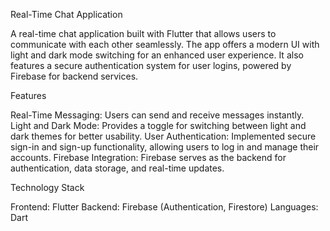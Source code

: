 Real-Time Chat Application

A real-time chat application built with Flutter that allows users to communicate with each other seamlessly. The app offers a modern UI with light and dark mode switching for an enhanced user experience. It also features a secure authentication system for user logins, powered by Firebase for backend services.

Features

Real-Time Messaging: Users can send and receive messages instantly.
Light and Dark Mode: Provides a toggle for switching between light and dark themes for better usability.
User Authentication: Implemented secure sign-in and sign-up functionality, allowing users to log in and manage their accounts.
Firebase Integration: Firebase serves as the backend for authentication, data storage, and real-time updates.

Technology Stack

Frontend: Flutter
Backend: Firebase (Authentication, Firestore)
Languages: Dart